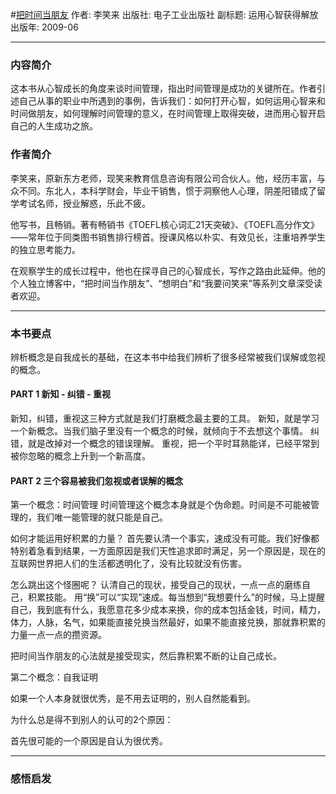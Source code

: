 #[把时间当朋友](https://book.douban.com/subject/3609132/)
作者: 李笑来
出版社: 电子工业出版社
副标题: 运用心智获得解放
出版年: 2009-06
***
### 内容简介 
这本书从心智成长的角度来谈时间管理，指出时间管理是成功的关键所在。作者引述自己从事的职业中所遇到的事例，告诉我们：如何打开心智，如何运用心智来和时间做朋友，如何理解时间管理的意义，在时间管理上取得突破，进而用心智开启自己的人生成功之旅。

### 作者简介 
李笑来，原新东方老师，现笑来教育信息咨询有限公司合伙人。他，经历丰富，与众不同。东北人，本科学财会，毕业干销售，惯于洞察他人心理，阴差阳错成了留学考试名师，授业解惑，乐此不疲。

他写书，且畅销。著有畅销书《TOEFL核心词汇21天突破》、《TOEFL高分作文》——常年位于同类图书销售排行榜首。授课风格以朴实、有效见长，注重培养学生的独立思考能力。

在观察学生的成长过程中，他也在探寻自己的心智成长，写作之路由此延伸。他的个人独立博客中，“把时间当作朋友”、“想明白”和“我要问笑来”等系列文章深受读者欢迎。

***
### 本书要点
辨析概念是自我成长的基础，在这本书中给我们辨析了很多经常被我们误解或忽视的概念。

#### PART 1 新知 - 纠错 - 重视
新知，纠错，重视这三种方式就是我们打磨概念最主要的工具。
新知，就是学习一个新概念。当我们脑子里没有一个概念的时候，就倾向于不去想这个事情。
纠错，就是改掉对一个概念的错误理解。
重视，把一个平时耳熟能详，已经平常到被你忽略的概念上升到一个新高度。

#### PART 2  三个容易被我们忽视或者误解的概念
第一个概念：时间管理
时间管理这个概念本身就是个伪命题。时间是不可能被管理的，我们唯一能管理的就只能是自己。

如何才能运用好积累的力量？
首先要认清一个事实，速成没有可能。我们好像都特别着急看到结果，一方面原因是我们天性追求即时满足，另一个原因是，现在的互联网世界把人们的生活都透明化了，没有比较就没有伤害。

怎么跳出这个怪圈呢？
认清自己的现状，接受自己的现状，一点一点的磨练自己，积累技能。
用“换”可以“实现”速成。每当想到“我想要什么”的时候，马上提醒自己，我到底有什么，我愿意花多少成本来换，你的成本包括金钱，时间，精力，体力，人脉，名气，如果能直接兑换当然最好，如果不能直接兑换，那就靠积累的力量一点一点的攒资源。

把时间当作朋友的心法就是接受现实，然后靠积累不断的让自己成长。

第二个概念：自我证明

如果一个人本身就很优秀，是不用去证明的，别人自然能看到。

为什么总是得不到别人的认可的2个原因：

首先很可能的一个原因是自认为很优秀。


***
### 感悟启发
